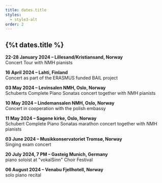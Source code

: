 ```yaml
---
title: dates.title
styles:
  - style3-alt
order: 2
---
```

## {%t dates.title %}
**22-28 January 2024 – Lillesand/Kristiansand, Norway**\
Concert Tour with NMH pianists

**16 April 2024 – Lahti, Finland**\
Concert as part of the ERASMUS funded BAIL project

**03 May 2024 – Levinsalen NMH, Oslo, Norway**\
Schuberts Complete Piano Sonatas concert together with NMH pianists

**10 May 2024 – Lindemansalen NMH, Oslo, Norway**\
Concert in cooperation with the polish embassy

**11 May 2024 – Sagene kirke, Oslo, Norway**\
Schubert Complete Piano Sonatas marathon concert together with NMH pianists

**03 June 2024 – Musikkonservatoriet Tromsø, Norway**\
Singing exam concert

**20 July 2024, 7 PM – Gasteig Munich, Germany**\
piano soloist at "vokalSinn" Choir Festival

**06 August 2024 – Venabu Fjellhotell, Norway**\
solo piano recital